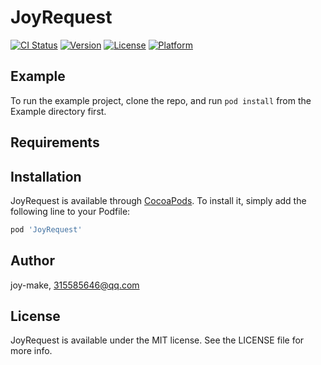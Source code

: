 # JoyRequest

[![CI Status](https://img.shields.io/travis/joy-make/JoyRequest.svg?style=flat)](https://travis-ci.org/joy-make/JoyRequest)
[![Version](https://img.shields.io/cocoapods/v/JoyRequest.svg?style=flat)](https://cocoapods.org/pods/JoyRequest)
[![License](https://img.shields.io/cocoapods/l/JoyRequest.svg?style=flat)](https://cocoapods.org/pods/JoyRequest)
[![Platform](https://img.shields.io/cocoapods/p/JoyRequest.svg?style=flat)](https://cocoapods.org/pods/JoyRequest)

## Example

To run the example project, clone the repo, and run `pod install` from the Example directory first.

## Requirements

## Installation

JoyRequest is available through [CocoaPods](https://cocoapods.org). To install
it, simply add the following line to your Podfile:

```ruby
pod 'JoyRequest'
```

## Author

joy-make, 315585646@qq.com

## License

JoyRequest is available under the MIT license. See the LICENSE file for more info.
